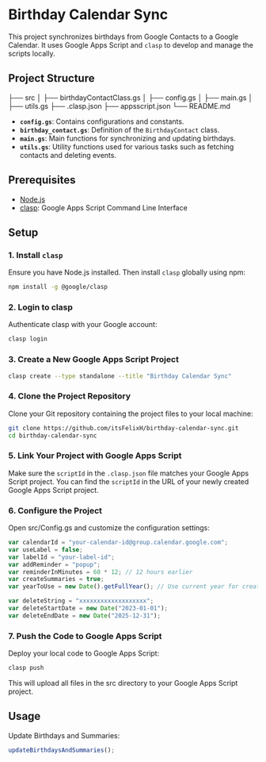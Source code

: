 # Birthday Calendar Sync

This project synchronizes birthdays from Google Contacts to a Google Calendar. It uses Google Apps Script and `clasp` to develop and manage the scripts locally.

## Project Structure

├── src │
├── birthdayContactClass.gs │
├── config.gs │
├── main.gs │
├── utils.gs
├── .clasp.json
├── appsscript.json
└── README.md

- **`config.gs`**: Contains configurations and constants.
- **`birthday_contact.gs`**: Definition of the `BirthdayContact` class.
- **`main.gs`**: Main functions for synchronizing and updating birthdays.
- **`utils.gs`**: Utility functions used for various tasks such as fetching contacts and deleting events.

## Prerequisites

- [Node.js](https://nodejs.org/)
- [clasp](https://github.com/google/clasp): Google Apps Script Command Line Interface

## Setup

### 1. Install `clasp`

Ensure you have Node.js installed. Then install `clasp` globally using npm:

```bash
npm install -g @google/clasp
```

### 2. Login to clasp

Authenticate clasp with your Google account:

```bash
clasp login
```

### 3. Create a New Google Apps Script Project

```bash
clasp create --type standalone --title "Birthday Calendar Sync"
```

### 4. Clone the Project Repository

Clone your Git repository containing the project files to your local machine:

```bash
git clone https://github.com/itsFelixH/birthday-calendar-sync.git
cd birthday-calendar-sync
```

### 5. Link Your Project with Google Apps Script

Make sure the `scriptId` in the `.clasp.json` file matches your Google Apps Script project. You can find the `scriptId` in the URL of your newly created Google Apps Script project.

### 6. Configure the Project

Open src/Config.gs and customize the configuration settings:

```js
var calendarId = "your-calendar-id@group.calendar.google.com";
var useLabel = false;
var labelId = "your-label-id";
var addReminder = "popup";
var reminderInMinutes = 60 * 12; // 12 hours earlier
var createSummaries = true;
var yearToUse = new Date().getFullYear(); // Use current year for creating events

var deleteString = "xxxxxxxxxxxxxxxxxxx";
var deleteStartDate = new Date("2023-01-01");
var deleteEndDate = new Date("2025-12-31");
```

### 7. Push the Code to Google Apps Script

Deploy your local code to Google Apps Script:

```bash
clasp push
```

This will upload all files in the src directory to your Google Apps Script project.

## Usage

Update Birthdays and Summaries:

```js
updateBirthdaysAndSummaries();
```
